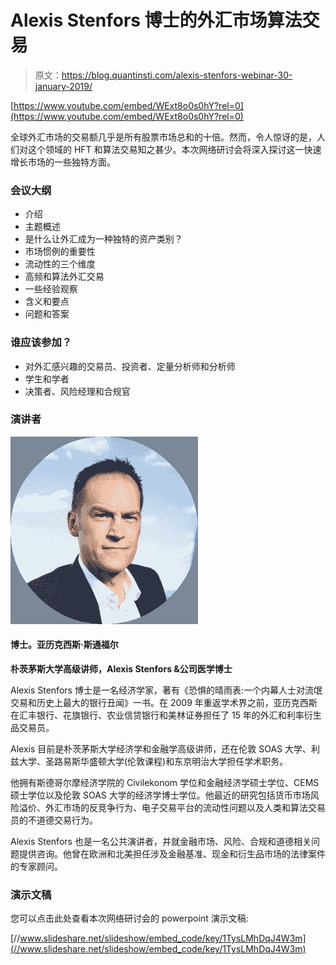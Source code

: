 # Alexis Stenfors 博士的外汇市场算法交易

> 原文：<https://blog.quantinsti.com/alexis-stenfors-webinar-30-january-2019/>

[https://www.youtube.com/embed/WExt8o0s0hY?rel=0](https://www.youtube.com/embed/WExt8o0s0hY?rel=0)

全球外汇市场的交易额几乎是所有股票市场总和的十倍。然而，令人惊讶的是，人们对这个领域的 HFT 和算法交易知之甚少。本次网络研讨会将深入探讨这一快速增长市场的一些独特方面。

### **会议大纲**

*   介绍
*   主题概述
*   是什么让外汇成为一种独特的资产类别？
*   市场惯例的重要性
*   流动性的三个维度
*   高频和算法外汇交易
*   一些经验观察
*   含义和要点
*   问题和答案

### 谁应该参加？

*   对外汇感兴趣的交易员、投资者、定量分析师和分析师
*   学生和学者
*   决策者、风险经理和合规官

### **演讲者**

![Dr. Alexis Stenfors](img/354b43319d3f9bf12ff79540d20ed23b.png)

#### **博士。亚历克西斯·斯通福尔**

**朴茨茅斯大学高级讲师，Alexis Stenfors &公司医学博士**

Alexis Stenfors 博士是一名经济学家，著有《恐惧的晴雨表:一个内幕人士对流氓交易和历史上最大的银行丑闻》一书。在 2009 年重返学术界之前，亚历克西斯在汇丰银行、花旗银行、农业信贷银行和美林证券担任了 15 年的外汇和利率衍生品交易员。

Alexis 目前是朴茨茅斯大学经济学和金融学高级讲师，还在伦敦 SOAS 大学、利兹大学、圣路易斯华盛顿大学(伦敦课程)和东京明治大学担任学术职务。

他拥有斯德哥尔摩经济学院的 Civilekonom 学位和金融经济学硕士学位、CEMS 硕士学位以及伦敦 SOAS 大学的经济学博士学位。他最近的研究包括货币市场风险溢价、外汇市场的反竞争行为、电子交易平台的流动性问题以及人类和算法交易员的不道德交易行为。

Alexis Stenfors 也是一名公共演讲者，并就金融市场、风险、合规和道德相关问题提供咨询。他曾在欧洲和北美担任涉及金融基准、现金和衍生品市场的法律案件的专家顾问。

### **演示文稿**

您可以点击此处查看本次网络研讨会的 powerpoint 演示文稿:

[//www.slideshare.net/slideshow/embed_code/key/1TysLMhDqJ4W3m](//www.slideshare.net/slideshow/embed_code/key/1TysLMhDqJ4W3m)